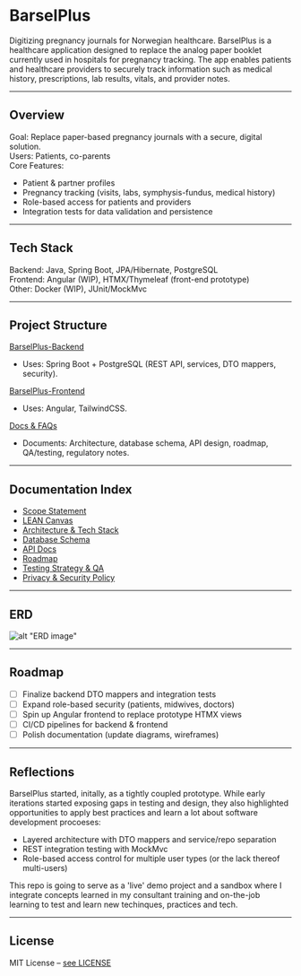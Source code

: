 # BarselPlus

Digitizing pregnancy journals for Norwegian healthcare.
BarselPlus is a healthcare application designed to replace the analog paper booklet currently used in hospitals for pregnancy tracking. The app enables patients and healthcare providers to securely track information such as medical history, prescriptions, lab results, vitals, and provider notes.

---

## Overview
Goal: Replace paper-based pregnancy journals with a secure, digital solution.<br />
Users: Patients, co-parents<br />
Core Features:
 - Patient & partner profiles
 - Pregnancy tracking (visits, labs, symphysis-fundus, medical history)
 - Role-based access for patients and providers
 - Integration tests for data validation and persistence

---

## Tech Stack
Backend: Java, Spring Boot, JPA/Hibernate, PostgreSQL<br />
Frontend: Angular (WIP), HTMX/Thymeleaf (front-end prototype)<br />
Other: Docker (WIP), JUnit/MockMvc

---

## Project Structure
<a href="https://github.com/JeffAlexB/barselplus-backend">BarselPlus-Backend</a>
 - Uses: Spring Boot + PostgreSQL (REST API, services, DTO mappers, security).

<a href="https://github.com/JeffAlexB/barselplus-frontend">BarselPlus-Frontend</a>
 - Uses: Angular, TailwindCSS. 

<a href="https://github.com/JeffAlexB/BarselPlus/Documentation/README.md">Docs & FAQs</a>
 - Documents: Architecture, database schema, API design, roadmap, QA/testing, regulatory notes.

---

## Documentation Index
 - <a href="https://github.com/JeffAlexB/BarselPlus/Documentation/README.md">Scope Statement</a>
 - <a href="https://github.com/JeffAlexB/BarselPlus/Documentation/README.md">LEAN Canvas</a>
 - <a href="https://github.com/JeffAlexB/BarselPlus/Documentation/README.md">Architecture & Tech Stack</a>
 - <a href="https://github.com/JeffAlexB/BarselPlus/Documentation/README.md">Database Schema</a>
 - <a href="https://github.com/JeffAlexB/BarselPlus/Documentation/README.md">API Docs</a>
 - <a href="https://github.com/JeffAlexB/BarselPlus/Documentation/README.md">Roadmap</a>
 - <a href="https://github.com/JeffAlexB/BarselPlus/Documentation/README.md">Testing Strategy & QA</a>
 - <a href="https://github.com/JeffAlexB/BarselPlus/Documentation/README.md">Privacy & Security Policy</a>

---

## ERD

![alt "ERD image"](https://github.com/JeffAlexB/BarselPlus/DocumentationImages/BarselPluss_ERD.png)

---

## Roadmap
- [ ] Finalize backend DTO mappers and integration tests
- [ ] Expand role-based security (patients, midwives, doctors)
- [ ] Spin up Angular frontend to replace prototype HTMX views
- [ ] CI/CD pipelines for backend & frontend
- [ ] Polish documentation (update diagrams, wireframes)

---

## Reflections

BarselPlus started, initally, as a tightly coupled prototype. While early iterations started exposing gaps in testing and design, they also highlighted opportunities to apply best practices and learn a lot about software development procoeses:
 - Layered architecture with DTO mappers and service/repo separation
 - REST integration testing with MockMvc
 - Role-based access control for multiple user types (or the lack thereof multi-users)

This repo is going to serve as a 'live' demo project and a sandbox where I integrate concepts learned in my consultant training and on-the-job learning to test and learn new techinques, practices and tech.

--- 

## License
MIT License – <a href="https://github.com/JeffAlexB/barselplus-backend/blob/main/LICENSE">see LICENSE</a>
